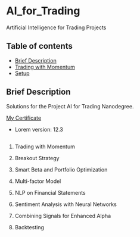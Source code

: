 # AI_for_Trading
 Artificial Intelligence for Trading Projects

## Table of contents
* [Brief Description](#brief-description)
* [Trading with Momentum](#trading-momentum)
* [Setup](#setup)

## Brief Description

Solutions for the Project AI for Trading Nanodegree.

[My Certificate](https://confirm.udacity.com/KZ9E4ZVH)
* Lorem version: 12.3

##

1. Trading with Momentum

2. Breakout Strategy

3. Smart Beta and Portfolio Optimization

4. Multi-factor Model

5. NLP on Financial Statements

6. Sentiment Analysis with Neural Networks

7. Combining Signals for Enhanced Alpha

8. Backtesting